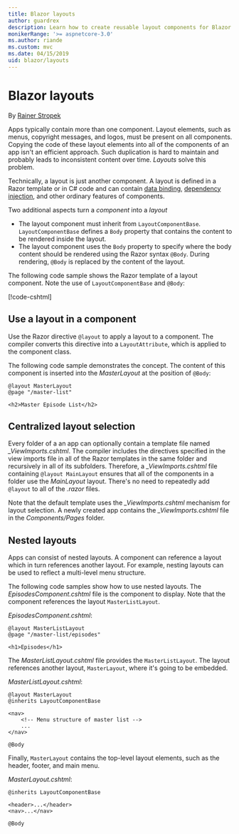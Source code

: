 ```yaml
---
title: Blazor layouts
author: guardrex
description: Learn how to create reusable layout components for Blazor apps.
monikerRange: '>= aspnetcore-3.0'
ms.author: riande
ms.custom: mvc
ms.date: 04/15/2019
uid: blazor/layouts
---
```

# Blazor layouts

By [Rainer Stropek](https://www.timecockpit.com)

Apps typically contain more than one component. Layout elements, such as menus, copyright messages, and logos, must be present on all components. Copying the code of these layout elements into all of the components of an app isn't an efficient approach. Such duplication is hard to maintain and probably leads to inconsistent content over time. *Layouts* solve this problem.

Technically, a layout is just another component. A layout is defined in a Razor template or in C# code and can contain [data binding](xref:blazor/components#data-binding), [dependency injection](xref:blazor/dependency-injection), and other ordinary features of components.

Two additional aspects turn a *component* into a *layout*

* The layout component must inherit from `LayoutComponentBase`. `LayoutComponentBase` defines a `Body` property that contains the content to be rendered inside the layout.
* The layout component uses the `Body` property to specify where the body content should be rendered using the Razor syntax `@Body`. During rendering, `@Body` is replaced by the content of the layout.

The following code sample shows the Razor template of a layout component. Note the use of `LayoutComponentBase` and `@Body`:

[!code-cshtml[](layouts/sample_snapshot/3.x/MasterLayout.cshtml)]

## Use a layout in a component

Use the Razor directive `@layout` to apply a layout to a component. The compiler converts this directive into a `LayoutAttribute`, which is applied to the component class.

The following code sample demonstrates the concept. The content of this component is inserted into the *MasterLayout* at the position of `@Body`:

```cshtml
@layout MasterLayout
@page "/master-list"

<h2>Master Episode List</h2>
```

## Centralized layout selection

Every folder of a an app can optionally contain a template file named *_ViewImports.cshtml*. The compiler includes the directives specified in the view imports file in all of the Razor templates in the same folder and recursively in all of its subfolders. Therefore, a *_ViewImports.cshtml* file containing `@layout MainLayout` ensures that all of the components in a folder use the *MainLayout* layout. There's no need to repeatedly add `@layout` to all of the *.razor* files.

Note that the default template uses the *_ViewImports.cshtml* mechanism for layout selection. A newly created app contains the *_ViewImports.cshtml* file in the *Components/Pages* folder.

## Nested layouts

Apps can consist of nested layouts. A component can reference a layout which in turn references another layout. For example, nesting layouts can be used to reflect a multi-level menu structure.

The following code samples show how to use nested layouts. The *EpisodesComponent.cshtml* file is the component to display. Note that the component references the layout `MasterListLayout`.

*EpisodesComponent.cshtml*:

```cshtml
@layout MasterListLayout
@page "/master-list/episodes"

<h1>Episodes</h1>
```

The *MasterListLayout.cshtml* file provides the `MasterListLayout`. The layout references another layout, `MasterLayout`, where it's going to be embedded.

*MasterListLayout.cshtml*:

```cshtml
@layout MasterLayout
@inherits LayoutComponentBase

<nav>
    <!-- Menu structure of master list -->
    ...
</nav>

@Body
```

Finally, `MasterLayout` contains the top-level layout elements, such as the header, footer, and main menu.

*MasterLayout.cshtml*:

```cshtml
@inherits LayoutComponentBase

<header>...</header>
<nav>...</nav>

@Body
```
